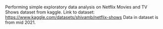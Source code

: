 Performing simple exploratory data analysis on Netflix Movies and TV Shows dataset from kaggle.
Link to dataset: https://www.kaggle.com/datasets/shivamb/netflix-shows
Data in dataset is from mid 2021.
